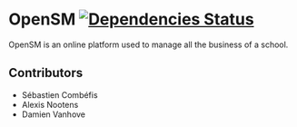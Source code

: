 # OpenSM [![Dependencies Status](https://david-dm.org/combefis/opensm.svg)](https://david-dm.org/)

OpenSM is an online platform used to manage all the business of a school.

## Contributors

- Sébastien Combéfis
- Alexis Nootens
- Damien Vanhove